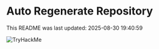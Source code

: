 # Auto Regenerate Repository

This README was last updated: 2025-08-30 19:40:59

 ![TryHackMe](https://tryhackme.com/badge/533634)